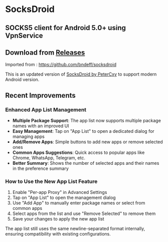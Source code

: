 SocksDroid
==========

## SOCKS5 client for Android 5.0+ using VpnService

## Download from [Releases](https://gitlab.com/cuynu/socksdroid/-/releases)

Imported from : https://github.com/bndeff/socksdroid

This is an updated version of [SocksDroid by PeterCxy](https://github.com/PeterCxy/SocksDroid) to support modern Android version.

## Recent Improvements

### Enhanced App List Management
- **Multiple Package Support**: The app list now supports multiple package names with an improved UI
- **Easy Management**: Tap on "App List" to open a dedicated dialog for managing apps
- **Add/Remove Apps**: Simple buttons to add new apps or remove selected ones
- **Common Apps Suggestions**: Quick access to popular apps like Chrome, WhatsApp, Telegram, etc.
- **Better Summary**: Shows the number of selected apps and their names in the preference summary

### How to Use the New App List Feature
1. Enable "Per-app Proxy" in Advanced Settings
2. Tap on "App List" to open the management dialog
3. Use "Add App" to manually enter package names or select from common apps
4. Select apps from the list and use "Remove Selected" to remove them
5. Save your changes to apply the new app list

The app list still uses the same newline-separated format internally, ensuring compatibility with existing configurations.